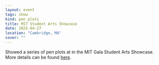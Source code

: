 ```yaml
---
layout: event
tags: show
kind: pen plots
title: MIT Student Arts Showcase
date: 2025-04-27
location: "Cambridge, MA"
cover: ""
---
```


Showed a series of pen plots at in the MIT Gala Student Arts Showcase. More details can be found [here](https://artfinity.mit.edu/event/2025-mit-gala-student-arts-showcase).
